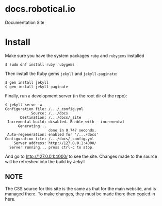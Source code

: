 # docs.robotical.io
Documentation Site

# Install

Make sure you have the system packages `ruby` and `rubygems` installed

```
$ sudo dnf install ruby rubygems
```

Then install the Ruby gems `jekyll` and `jekyll-paginate`:

```
$ gem install jekyll
$ gem install jekyll-paginate
```

Finally, run a development server (in the root dir of the repo):

```
$ jekyll serve -w
Configuration file: /.../_config.yml
            Source: /.../docs
       Destination: /.../docs/_site
 Incremental build: disabled. Enable with --incremental
      Generating... 
                    done in 0.747 seconds.
 Auto-regeneration: enabled for '/.../docs'
Configuration file: /.../docs/_config.yml
    Server address: http://127.0.0.1:4000/
  Server running... press ctrl-c to stop.
```

And go to http://127.0.0.1:4000/ to see the site. Changes made to the source will be refreshed into the build by Jekyll


## NOTE

The CSS source for this site is the same as that for the main website, and is managed there. To make changes, they must be made there then copied in here.
